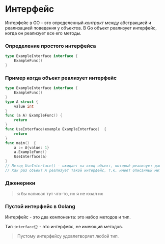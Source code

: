 # Интерфейс
Интерфейс в GO - это определенный _контракт_ между абстракцией и реализацией поведения у объектов.
В Go объект реализует интерфейс, когда он реализует все его методы.


### Определение простого интерфейса
```go
type ExampleInterface interface {
    ExampleFunc()
}
```

### Пример когда объект реализует интерфейс
```go
type ExampleInterface interface {
    ExampleFunc()
}
type A struct {
    value int
}
func (a A) ExampleFunc() {
    return
}
func UseInterface(example ExampleInterface)  {
    return
}
func main()  {
    a := A{value: 1}
    a.ExampleFunc()
    UseInterface(a)
}
// Метод UseInterface() - ожидает на вход объект, который реализует данный интерфейс ExampleInterface
// Как раз объект A реализует такой интерфейс, т.к. имеет описанный метод ExampleFunc()
```

### Дженерики
> я бы написал тут что-то, но я не юзал их

### Пустой интерфейс в Golang
Интерфейс - это два компонента: это набор методов и тип.

Тип `interface{}` - это интерфейс, не имеющий методов.
> Пустому интерфейсу удовлетворяет любой тип.
